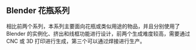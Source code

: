 ## Blender 花瓶系列

相比前两个系列，本系列主要面向花瓶或类似用途的物品，并且分别使用了 Blender 的实例化、挤出和线框功能进行设计，前两个生成难度较高，需要通过 CNC 或 3D 打印进行生成，第三个可以通过焊接进行生产。

